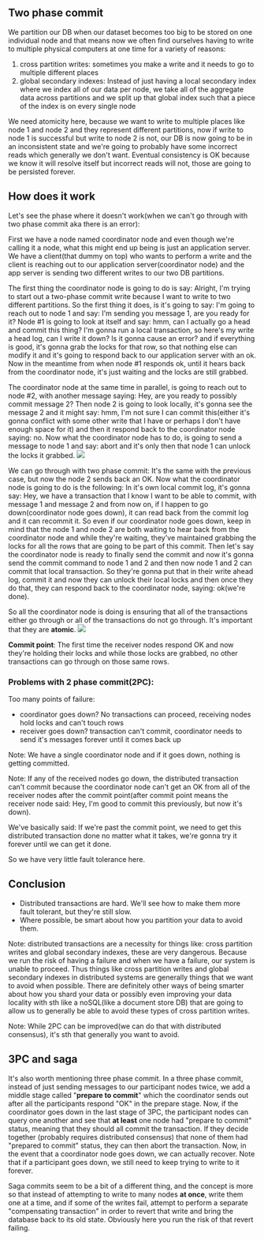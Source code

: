 ## Two phase commit
We partition our DB when our dataset becomes too big to be stored on one individual node and that means now we often find ourselves
having to write to multiple physical computers at one time for a variety of reasons:
1. cross partition writes: sometimes you make a write and it needs to go to multiple different places
2. global secondary indexes: Instead of just having a local secondary index where we index all of our data per node, we take all of the
aggregate data across partitions and we split up that global index such that a piece of the index is on every single node

We need atomicity here, because we want to write to multiple places like node 1 and node 2 and they represent different partitions, now if
write to node 1 is successful but write to node 2 is not, our DB is now going to be in an inconsistent state and we're going to probably
have some incorrect reads which generally we don't want. Eventual consistency is OK because we know it will resolve itself but incorrect
reads will not, those are going to be persisted forever.

## How does it work
Let's see the phase where it doesn't work(when we can't go through with two phase commit aka there is an error):

First we have a node named coordinator node and even though we're calling it a node, what this might end up being is just 
an application server. We have a client(that dummy on top) who wants to perform a write and the client is reaching out to our
application server(coordinator node) and the app server is sending two different writes to our two DB partitions.

The first thing the coordinator node is going to do is say: Alright, I'm trying to start out a two-phase commit write because I want to
write to two different partitions. So the first thing it does, is it's going to say: I'm going to reach out to node 1 and say:
I'm sending you message 1, are you ready for it? Node #1 is going to look at itself and say: hmm, can I actually go a head and commit
this thing? I'm gonna run a local transaction, so here's my write a head log, can I write it down? Is it gonna cause an error? and if
everything is good, it's gonna grab the locks for that row, so that nothing else can modify it and it's going to respond back to
our application server with an ok. Now in the meantime from when node #1 responds ok, until it hears back from the coordinator node,
it's just waiting and the locks are still grabbed. 

The coordinator node at the same time in parallel, is going to reach out to node #2, with another message saying: Hey, are you ready to
possibly commit message 2? Then node 2 is going to look locally, it's gonna see the message 2 and it might say: hmm, I'm not sure I can
commit this(either it's gonna conflict with some other write that I have or perhaps I don't have enough space for it) and then it
respond back to the coordinator node saying: no. Now what the coordinator node has to do, is going to send a message to node 1 and say:
abort and it's only then that node 1 can unlock the locks it grabbed.
![](img/two-phase-commit-distributed-transactions/1.png)

We can go through with two phase commit:
It's the same with the previous case, but now the node 2 sends back an OK. Now what the coordinator node is going to do is the following:
In it's own local commit log, it's gonna say: Hey, we have a transaction that I know I want to be able to commit, with message 1 and
message 2 and from now on, if I happen to go down(coordinator node goes down), it can read back from the commit log and it can recommit it.
So even if our coordinator node goes down, keep in mind that the node 1 and node 2 are both waiting to hear back from the coordinator node
and while they're waiting, they've maintained grabbing the locks for all the rows that are going to be part of this commit. Then let's say
the coordinator node is ready to finally send the commit and now it's gonna send the commit command to node 1 and 2 and then now node 1 and 2
can commit that local transaction. So they're gonna put that in their write ahead log, commit it and now they can unlock their local locks and
then once they do that, they can respond back to the coordinator node, saying: ok(we're done).

So all the coordinator node is doing is ensuring that all of the transactions either go through or all of the transactions do not go through.
It's important that they are **atomic**.
![](img/two-phase-commit-distributed-transactions/2.png)

**Commit point**: The first time the receiver nodes respond OK and now they're holding their locks and while those locks are grabbed, no other
transactions can go through on those same rows.

### Problems with 2 phase commit(2PC):
Too many points of failure:
- coordinator goes down? No transactions can proceed, receiving nodes hold locks and can't touch rows
- receiver goes down? transaction can't commit, coordinator needs to send it's messages forever until it comes back up

Note: We have a single coordinator node and if it goes down, nothing is getting committed.

Note: If any of the received nodes go down, the distributed transaction can't commit because the coordinator node can't get an OK from all of
the receiver nodes after the commit point(after commit point means the receiver node said: Hey, I'm good to commit this previously, but now
it's down).

We've basically said: If we're past the commit point, we need to get this distributed transaction done no matter what it takes, we're gonna try it
forever until we can get it done.

So we have very little fault tolerance here.

## Conclusion
- Distributed transactions are hard. We'll see how to make them more fault tolerant, but they're still slow.
- Where possible, be smart about how you partition your data to avoid them.

Note: distributed transactions are a necessity for things like: cross partition writes and global secondary indexes, these are very dangerous. Because
we run the risk of having a failure and when we have a failure, our system is unable to proceed. Thus things like cross partition writes and global secondary indexes
in distributed systems are generally things that we want to avoid when possible. There are definitely other ways of being smarter about
how you shard your data or possibly even improving your data locality with sth like a noSQL(like a document store DB) that are going to
allow us to generally be able to avoid these types of cross partition writes.

Note: While 2PC can be improved(we can do that with distributed consensus), it's sth that generally you want to avoid.

## 3PC and saga
It's also worth mentioning three phase commit. In a three phase commit, instead of just sending messages to our participant nodes twice,
we add a middle stage called "**prepare to commit**" which the coordinator sends out after all the participants respond "OK" in the prepare stage.
Now, if the coordinator goes down in the last stage of 3PC, the participant nodes can query one another and see that **at least**
one node had "prepare to commit" status, meaning that they should all commit the transaction.  If they decide together (probably
requires distributed consensus) that none of them had "prepared to commit" status, they can then abort the transaction.  Now, 
in the event that a coordinator node goes down, we can actually recover.  Note that if a participant goes down, we still need to 
keep trying to write to it forever.

Saga commits seem to be a bit of a different thing, and the concept is more so that instead of attempting to write to many 
nodes **at once**, write them one at a time, and if some of the writes fail, attempt to perform a separate "compensating transaction" 
in order to revert that write and bring the database back to its old state. Obviously here you run the risk of that revert failing.